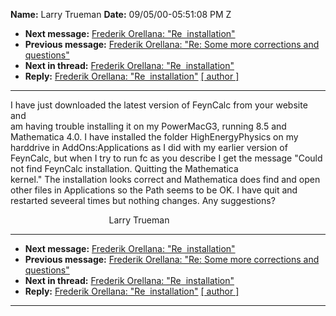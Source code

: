 **Name:** Larry Trueman
**Date:** 09/05/00-05:51:08 PM Z

  - **Next message:** [Frederik Orellana: "Re  installation"](0015.html)
  - **Previous message:** [Frederik Orellana: "Re: Some more corrections
    and questions"](0013.html)
  - **Next in thread:** [Frederik Orellana: "Re 
    installation"](0015.html)
  - **Reply:** [Frederik Orellana: "Re  installation"](0015.html)
    [[ author ]](author.html#14)

-----

I have just downloaded the latest version of FeynCalc from your website
and  
am having trouble installing it on my PowerMacG3, running 8.5 and  
Mathematica 4.0. I have installed the folder HighEnergyPhysics on my  
harddrive in AddOns:Applications as I did with my earlier version of  
FeynCalc, but when I try to run fc as you describe I get the message
"Could  
not find FeynCalc installation. Quitting the Mathematica  
kernel." The installation looks correct and Mathematica does find and
open  
other files in Applications so the Path seems to be OK. I have quit
and  
restarted seveeral times but nothing changes. Any suggestions?  

                                        Larry Trueman  

-----

  - **Next message:** [Frederik Orellana: "Re  installation"](0015.html)
  - **Previous message:** [Frederik Orellana: "Re: Some more corrections
    and questions"](0013.html)
  - **Next in thread:** [Frederik Orellana: "Re 
    installation"](0015.html)
  - **Reply:** [Frederik Orellana: "Re  installation"](0015.html)
    [[ author ]](author.html#14)

-----

